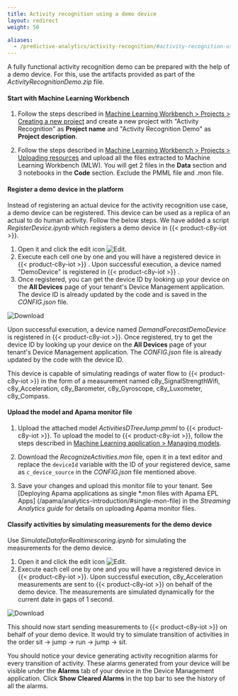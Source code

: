 ```yaml
---
title: Activity recognition using a demo device
layout: redirect
weight: 50

aliases:
  - /predictive-analytics/activity-recognition/#activity-recognition-using-demo-device
---
```


A fully functional activity recognition demo can be prepared with the help of a demo device.
For this, use the artifacts provided as part of the *ActivityRecognitionDemo.zip* file.

#### Start with Machine Learning Workbench

1. Follow the steps described in [Machine Learning Workbench > Projects > Creating a new project](/machine-learning/web-app-mlw/#creating-a-new-project) and create a new project with "Activity Recognition" as **Project name** and "Activity Recognition Demo" as **Project description**.

2. Follow the steps described in [Machine Learning Workbench > Projects > Uploading resources](/machine-learning/web-app-mlw/#uploading-resources) and upload all the files extracted to Machine Learning Workbench (MLW). You will get 2 files in the **Data** section and 3 notebooks in the **Code** section. Exclude the PMML file and .mon file.

#### Register a demo device in the platform

Instead of registering an actual device for the activity recognition use case, a demo device can be registered. This device can be used as a replica of an actual to do human activity. Follow the below steps. We have added a script *RegisterDevice.ipynb* which registers a demo device in {{< product-c8y-iot >}}.

1. Open it and click the edit icon <img src="/images/zementis/mlw-edit-icon.png" alt="Edit" style="display:inline-block; margin:0">.
2. Execute each cell one by one and you will have a registered device in {{< product-c8y-iot >}} . Upon successful execution, a device named "DemoDevice" is registered in {{< product-c8y-iot >}} .
3. Once registered, you can get the device ID by looking up your device on the **All Devices** page of your tenant's Device Management application. The device ID is already updated by the code and is saved in the *CONFIG.json* file.

<img src="/images/zementis/ActivityRecognition/activity_recognition_register_device.PNG" alt="Download" style="display:inline-block; margin:0"> <br>


Upon successful execution, a device named *DemandForecastDemoDevice* is registered in {{< product-c8y-iot >}}. Once registered, try to get the device ID by looking up your device on the **All Devices** page of your tenant's Device Management application. The *CONFIG.json* file is already updated by the code with the device ID.

This device is capable of simulating readings of water flow to {{< product-c8y-iot >}} in the form of a measurement named c8y_SignalStrengthWifi, c8y_Acceleration, c8y_Barometer, c8y_Gyroscope, c8y_Luxometer, c8y_Compass.


#### Upload the model and Apama monitor file

1. Upload the attached model *ActivitiesDTreeJump.pmml* to {{< product-c8y-iot >}}. To upload the model to {{< product-c8y-iot >}}, follow the steps described in [Machine Learning application > Managing models](/machine-learning/web-app/#managing-models).

2. Download the *RecognizeActivities.mon* file, open it in a text editor and replace the `deviceId` variable with the ID of your registered device, same as `c_device_source` in the *CONFIG.json* file mentioned above.

3. Save your changes and upload this monitor file to your tenant. See [Deploying Apama applications as single \*.mon files with Apama EPL Apps] (/apama/analytics-introduction/#single-mon-file) in the *Streaming Analytics guide* for details on uploading Apama monitor files.

#### Classify activities by simulating measurements for the demo device

Use *SimulateDataforRealtimescoring.ipynb* for simulating the measurements for the demo device.

1. Open it and click the edit icon <img src="/images/zementis/mlw-edit-icon.png" alt="Edit" style="display:inline-block; margin:0">.
2. Execute each cell one by one and you will have a registered device in {{< product-c8y-iot >}}. Upon successful execution, c8y_Acceleration measurements are sent to {{< product-c8y-iot >}} on behalf of the demo device. The measurements are simulated dynamically for the current date in gaps of 1 second.

<img src="/images/zementis/ActivityRecognition/activity_recognition_simulate_data.PNG" alt="Download" style="display:inline-block; margin:0"><br>


This should now start sending measurements to {{< product-c8y-iot >}} on behalf of your demo device. It would try to simulate transition of activities in the order  sit → jump → run → jump → sit.

You should notice your device generating activity recognition alarms for every transition of activity. These alarms generated from your device will be visible under the **Alarms** tab of your device in the Device Management application. Click **Show Cleared Alarms** in the top bar to see the history of all the alarms.
